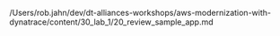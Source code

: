 /Users/rob.jahn/dev/dt-alliances-workshops/aws-modernization-with-dynatrace/content/30_lab_1/20_review_sample_app.md